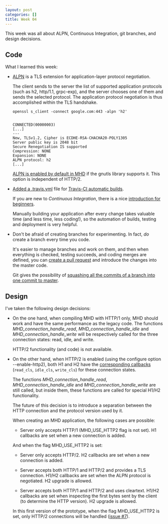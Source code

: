 ```yaml
---
layout: post
categories: []
title: Week 04
---
```


This week was all about ALPN, Continuous Integration, git branches, and
design decisions.

## Code

What I learned this week:

  - [ALPN](https://tools.ietf.org/rfc/rfc7301.txt) is a TLS extension for
    application-layer protocol negotiation.

    The client sends to the server the list of supported application protocols
    (such as h2, http/1.1, grpc-exp), and the server chooses one of them and
    sends the selected protocol. The application protocol negotiation is thus
    accomplished within the TLS handshake.

    ~~~~~
    openssl s_client -connect google.com:443 -alpn 'h2'


    CONNECTED(00000003)
    [...]
    ---
    New, TLSv1.2, Cipher is ECDHE-RSA-CHACHA20-POLY1305
    Server public key is 2048 bit
    Secure Renegotiation IS supported
    Compression: NONE
    Expansion: NONE
    ALPN protocol: h2
    [...]
    ~~~~~

    [ALPN is enabled by default in MHD](https://github.com/maru/libmicrohttpd-http2/commit/5f8292f42bf62bd340a4f7351527fa530fcd33e1)
    if the gnutls library supports it. This option is independent of HTTP/2.

  - [Added a .travis.yml](https://github.com/maru/libmicrohttpd-http2/commit/944970d08e70a225e54aec6b755b6b63d6626767)
    file for [Travis-CI automatic builds](https://travis-ci.org/maru/libmicrohttpd-http2/).

    If you are new to _Continuous Integration_, there is a nice
    [introduction for beginners](https://docs.travis-ci.com/user/for-beginners).

    Manually building your application after every change takes valuable time
    (and less time, less coding!), so the automation of builds, testing and
    deployment is very helpful.

  - Don't be afraid of creating branches for experimenting. In fact, _do_ create
    a branch every time you code.

    It's easier to manage branches and work on
    them, and then when everything is checked, testing succeeds, and coding merges
    are defined, you can [create a pull request](https://github.com/maru/libmicrohttpd-http2/pull/3)
    and introduce the changes into the master code.

    Git gives the possibility of [squashing all the commits of a branch into one
    commit to master](https://gist.github.com/patik/b8a9dc5cd356f9f6f980).

## Design

I've taken the following design decisions:

  * On the one hand, when compiling MHD with HTTP/1 only, MHD should work and
    have the same performance as the legacy code.
    The functions *MHD_connection_handle_read*, *MHD_connection_handle_idle* and *MHD_connection_handle_write*
    will be respectively called for the three connection states: read, idle, and write.

    HTTP/2 functionality (and code) is not available.

  * On the other hand, when HTTP/2 is enabled (using the configure option
    --enable-http2), both H1 and H2 have the
    [corresponding callbacks](https://github.com/maru/libmicrohttpd-http2/pull/7)
    (`read_cls`, `idle_cls`, `write_cls`) for these connection states.

    The functions *MHD_connection_handle_read*, *MHD_connection_handle_idle*
    and *MHD_connection_handle_write* are still called, but inside them,
    these functions are called for special H1/H2 functionality.

    The future of this decision is to introduce a separation between the
    HTTP connection and the protocol version used by it.

    When creating an MHD application, the following cases are possible:

    - Server only accepts HTTP/1 (MHD_USE_HTTP2 flag is not set).
      H1 callbacks are set when a new connection is added.

    And when the flag MHD_USE_HTTP2 is set:

    - Server only accepts HTTP/2.
      H2 callbacks are set when a new connection is added.

    - Server accepts both HTTP/1 and HTTP/2 and provides a TLS connection.
      H1/H2 callbacks are set when the ALPN protocol is negotiated.
      H2 upgrade is allowed.

    - Server accepts both HTTP/1 and HTTP/2 and uses cleartext.
      H1/H2 callbacks are set when inspecting the first bytes sent by the client
      (to determine the HTTP version).
      H2 upgrade is allowed.

    In this first version of the prototype, when the flag MHD_USE_HTTP2 is set,
    only HTTP/2 connections will be handled
    ([issue #7](https://github.com/maru/libmicrohttpd-http2/issues/7)).

